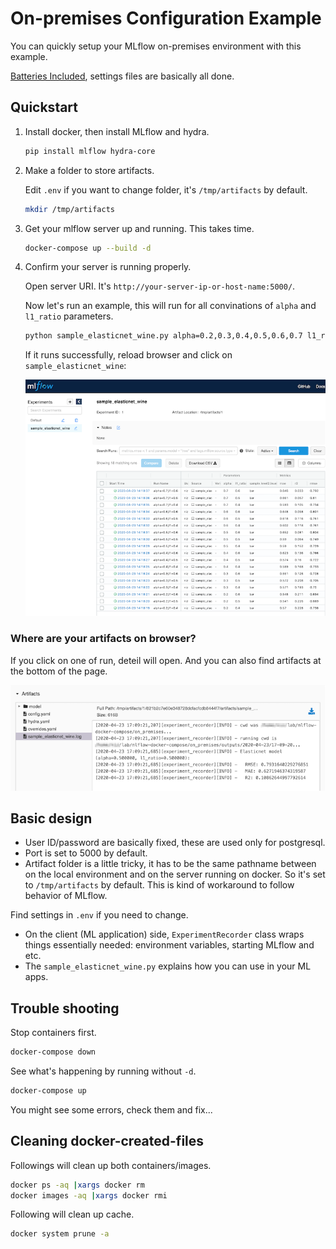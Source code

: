 # On-premises Configuration Example

You can quickly setup your MLflow on-premises environment with this example.

 [Batteries Included](https://www.python.org/dev/peps/pep-0206/#batteries-included-philosophy), settings files are basically all done.

## Quickstart

1. Install docker, then install MLflow and hydra.

    ```sh
    pip install mlflow hydra-core
    ```

2. Make a folder to store artifacts.

    Edit `.env` if you want to change folder, it's `/tmp/artifacts` by default.

    ```sh
    mkdir /tmp/artifacts
    ```

3. Get your mlflow server up and running. This takes time.

    ```sh
    docker-compose up --build -d
    ```

4. Confirm your server is running properly.

    Open server URI. It's `http://your-server-ip-or-host-name:5000/`.

    Now let's run an example, this will run for all convinations of `alpha` and `l1_ratio` parameters.

    ```sh
    python sample_elasticnet_wine.py alpha=0.2,0.3,0.4,0.5,0.6,0.7 l1_ratio=0.4,0.5,0.6 -m
    ```

    If it runs successfully, reload browser and click on `sample_elasticnet_wine`:

    ![result image](sample/on_pre_1.png)

### Where are your artifacts on browser?

If you click on one of run, deteil will open. And you can also find artifacts at the bottom of the page.

![result image](sample/on_pre_2.png)

## Basic design

- User ID/password are basically fixed, these are used only for postgresql.
- Port is set to 5000 by default.
- Artifact folder is a little tricky, it has to be the same pathname between on the local environment and on the server running on docker. So it's set to `/tmp/artifacts` by default. This is kind of workaround to follow behavior of MLflow.

Find settings in `.env` if you need to change.

- On the client (ML application) side, `ExperimentRecorder` class wraps things essentially needed: environment variables, starting MLflow and etc.
- The `sample_elasticnet_wine.py` explains how you can use in your ML apps.

## Trouble shooting

Stop containers first.

```sh
docker-compose down
```

See what's happening by running without `-d`.

```sh
docker-compose up
```

You might see some errors, check them and fix...

## Cleaning docker-created-files

Followings will clean up both containers/images.

```sh
docker ps -aq |xargs docker rm
docker images -aq |xargs docker rmi
```

Following will clean up cache.

```sh
docker system prune -a
```
